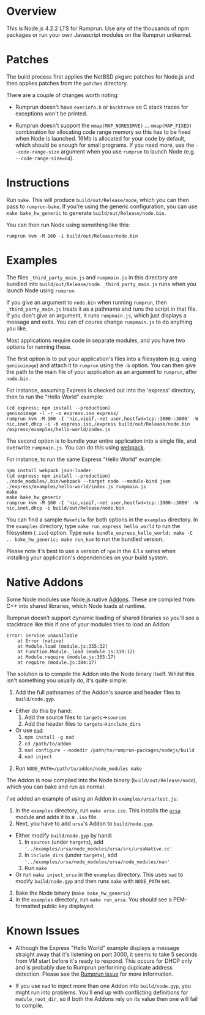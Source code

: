 Overview
========

This is Node.js 4.2.2 LTS for Rumprun. Use any of the thousands of npm packages
or run your own Javascript modules on the Rumprun unikernel.

Patches
=======

The build process first applies the NetBSD pkgsrc patches for Node.js and then
applies patches from the `patches` directory.

There are a couple of changes worth noting:

- Rumprun doesn't have `execinfo.h` or `backtrace` so C stack traces for
  exceptions won't be printed.

- Rumprun doesn't support the `mmap(MAP_NORESERVE)` ... `mmap(MAP_FIXED)`
  combination for allocating code range memory so this has to be fixed when
  Node is launched. 16Mb is allocated for your code by default, which should
  be enough for small programs. If you need more, use the `--code-range-size`
  argument when you use `rumprun` to launch Node (e.g. `--code-range-size=64`).

Instructions
============

Run `make`. This will produce `build/out/Release/node`, which you can then pass
to `rumprun-bake`. If you're using the generic configuration, you can use
`make bake_hw_generic` to generate `build/out/Release/node.bin`.

You can then run Node using something like this:

```shell
rumprun kvm -M 160 -i build/out/Release/node.bin
```

Examples
========

The files `_third_party_main.js` and `rumpmain.js` in this directory are bundled
 into `build/out/Release/node`. `_third_party_main.js` runs when you launch
Node using `rumprun`.

If you give an argument to `node.bin` when running `rumprun`, then
`_third_party_main.js` treats it as a pathname and runs the script in that file.
If you don't give an argument, it runs `rumpmain.js`, which just displays a
message and exits. You can of course change `rumpmain.js` to do anything you
like.

Most applications require code in separate modules, and you have two
options for running these.

The first option is to put your application's files into a filesystem (e.g.
using `genisoimage`) and attach it to `rumprun` using the `-b` option. You can
then give the path to the main file of your application as an argument to
`rumprun`, after `node.bin`.

For instance, assuming Express is checked out into the 'express' directory,
then to run the "Hello World" example:

```shell
(cd express; npm install --production)
genisoimage -l -r -o express.iso express/
rumprun kvm -M 160 -I 'nic,vioif,-net user,hostfwd=tcp::3000-:3000' -W nic,inet,dhcp -i -b express.iso,/express build/out/Release/node.bin /express/examples/hello-world/index.js
```

The second option is to bundle your entire application into a single file,
and overwrite `rumpmain.js`. You can do this using
[webpack](http://webpack.github.io/).

For instance, to run the same Express "Hello World" example:

```
npm install webpack json-loader
(cd express; npm install --production)
./node_modules/.bin/webpack --target node --module-bind json ./express/examples/hello-world/index.js rumpmain.js
make
make bake_hw_generic
rumprun kvm -M 160 -I 'nic,vioif,-net user,hostfwd=tcp::3000-:3000' -W nic,inet,dhcp -i build/out/Release/node.bin
```

You can find a sample `Makefile` for both options in the `examples` directory.
In the `examples` directory, type `make run_express_hello_world` to run the
filesystem (`.iso`) option. Type `make bundle_express_hello_world;
make -C .. bake_hw_generic; make run_kvm` to run the bundled version.

Please note it's best to use a version of `npm` in the 4.1.x series when
installing your application's dependencies on your build system.

Native Addons
=============

Some Node modules use Node.js native
[Addons](https://nodejs.org/api/addons.html). These are compiled from C++ into
shared libraries, which Node loads at runtime.

Rumprun doesn't support dynamic loading of shared libraries so you'll see a
stacktrace like this if one of your modules tries to load an Addon:

```
Error: Service unavailable
    at Error (native)
    at Module.load (module.js:355:32)
    at Function.Module._load (module.js:310:12)
    at Module.require (module.js:365:17)
    at require (module.js:384:17)
```

The solution is to compile the Addon into the Node binary itself. Whilst this
isn't something you usually do, it's quite simple:

1. Add the full pathnames of the Addon's source and header files to `build/node.gyp`.
  - Either do this by hand:
    1. Add the source files to `targets`&rarr;`sources` 
    2. Add the header files to `targets`&rarr;`include_dirs`
  - Or use [`nad`](https://github.com/thlorenz/nad):
    1. `npm install -g nad`
    2. `cd /path/to/addon`
    2. `nad configure --nodedir /path/to/rumprun-packages/nodejs/build`
    3. `nad inject`
2. Run `NODE_PATH=/path/to/addon/node_modules make`

The Addon is now compiled into the Node binary (`build/out/Release/node`),
which you can bake and run as normal.

I've added an example of using an Addon in `examples/ursa/test.js`:

1. In the `examples` directory, run `make ursa.iso`. This installs the
   [`ursa`](https://github.com/quartzjer/ursa) module and adds it to a `.iso`
   file.
2. Next, you have to add `ursa`'s Addon to `build/node.gyp`.
  - Either modify `build/node.gyp` by hand:
    1. In `sources` (under `targets`), add `'../examples/ursa/node_modules/ursa/src/ursaNative.cc'`
    2. In `include_dirs` (under `targets`), add `'../examples/ursa/node_modules/ursa/node_modules/nan'`
    3. Run `make`
  - Or run `make inject_ursa` in the `examples` directory. This uses `nad` to
    modify `build/node.gyp` and then runs `make` with `NODE_PATH` set.
3. Bake the Node binary (`make bake_hw_generic`)
4. In the `examples` directory, run `make run_ursa`. You should see a
   PEM-formatted public key displayed.

Known Issues
============

- Although the Express "Hello World" example displays a message straight away
  that it's listening on port 3000, it seems to take 5 seconds from VM start
  before it's ready to respond. This occurs for DHCP only and is probably due
  to Rumprun performing duplicate address detection. Please see the
  [Rumprun issue](https://github.com/rumpkernel/rumprun/issues/56) for more
  information.

- If you use `nad` to inject more than one Addon into `build/node.gyp`, you
  might run into problems. You'll end up with conflicting definitions for
  `module_root_dir`, so if both the Addons rely on its value then one will
  fail to compile.

